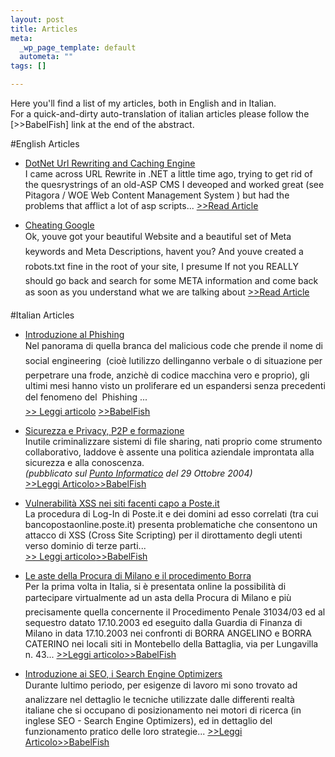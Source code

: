 ```yaml
--- 
layout: post
title: Articles
meta: 
  _wp_page_template: default
  autometa: ""
tags: []

---
```

Here you'll find a list of my articles, both in English and in Italian.  
For a quick-and-dirty auto-translation of italian articles please follow the [>>BabelFish] link at the end of the abstract.

#English Articles

*  [DotNet Url Rewriting and Caching Engine](/articoli/dotnet-url-rewriting-and-caching-engine/)  
    I came across URL Rewrite in .NET a little time ago, trying to get rid of the quesrystrings of an old-ASP CMS I deveoped and worked great (see Pitagora / WOE Web Content Management System ) but had the problems that afflict a lot of asp scripts...
    [>>Read Article](/articoli/dotnet-url-rewriting-and-caching-engine)

*  [Cheating Google](/articoli/cheating-google/)  
    Ok, youve got your beautiful Website and a beautiful set of Meta keywords and Meta Descriptions, havent you? 
    And youve created a robots.txt fine in the root of your site, I presume If not you REALLY should go back and search for some META information and come back as soon as you understand what we are talking about
    [>>Read Article](/articoli/cheating-google/)

#Italian Articles

*  [Introduzione al Phishing](/articoli/introduzione-al-phishing/)  
    Nel panorama di quella branca del malicious code che prende il nome di  social engineering  (cioè lutilizzo dellinganno verbale o di situazione per perpetrare una frode, anzichè di codice macchina vero e proprio), gli ultimi mesi hanno visto un proliferare ed un espandersi senza precedenti del fenomeno del  Phishing ...  
    [>> Leggi articolo](/articoli/introduzione-al-phishing/) [>>BabelFish](http://babelfish.altavista.com/babelfish/trurl_pagecontent?lp=it_en&url=http%3A%2F%2Fwww.lastknight.com%2Farticoli%2Fintroduzione-al-phishing)

*  [Sicurezza e Privacy, P2P e formazione](/articoli/sicurezza-e-privacy-p2p-e-formazione/)  
    Inutile criminalizzare sistemi di file sharing, nati proprio come strumento collaborativo, laddove è assente una politica aziendale improntata alla sicurezza e alla conoscenza.  
    *(pubblicato sul [Punto Informatico](http://punto-informatico.it/p.asp?i=50226) del 29 Ottobre 2004)*  
    [>>Leggi Articolo](/articoli/sicurezza-e-privacy-p2p-e-formazione/)[>>BabelFish](http://babelfish.altavista.com/babelfish/trurl_pagecontent?lp=it_en&url=http%3A%2F%2Fwww.lastknight.com%2Farticoli%2Fsicurezza-e-privacy-p2p-e-formazione)
  
*  [Vulnerabilità XSS nei siti facenti capo a Poste.it](/articoli/attacco-xss-poste-italiane/)  
    La procedura di Log-In di Poste.it e dei domini ad esso correlati (tra cui bancopostaonline.poste.it) presenta problematiche che consentono un attacco di XSS (Cross Site Scripting) per il dirottamento degli utenti verso dominio di terze parti...  
    [>> Leggi articolo](/articoli/attacco-xss-poste-italiane/)[>>BabelFish](http://babelfish.altavista.com/babelfish/trurl_pagecontent?lp=it_en&url=http%3A%2F%2Fwww.lastknight.com%2Farticoli%2Fattacco-xss-poste-italiane)
  
*  [Le aste della Procura di Milano e il procedimento Borra](/articoli/aste-online-della-procura-di-milano/)  
    Per la prima volta in Italia, si è presentata online la possibilità di partecipare virtualmente ad un asta della Procura di Milano e più precisamente quella concernente il Procedimento Penale 31034/03 ed al sequestro datato 17.10.2003 ed eseguito dalla Guardia di Finanza di Milano in data 17.10.2003 nei confronti di BORRA ANGELINO e BORRA CATERINO nei locali siti in Montebello della Battaglia, via per Lungavilla n. 43...
    [>>Leggi articolo](/articoli/aste-online-della-procura-di-milano/)[>>BabelFish](http://babelfish.altavista.com/babelfish/trurl_pagecontent?lp=it_en&url=http%3A%2F%2Fwww.lastknight.com%2Farticoli%2Faste-online-della-procura-di-milano)
  
*  [Introduzione ai SEO, i Search Engine Optimizers](/articoli/seo-e-motori-di-ricerca/)  
    Durante lultimo periodo, per esigenze di lavoro mi sono trovato ad analizzare nel dettaglio le tecniche utilizzate dalle differenti realtà italiane che si occupano di posizionamento nei motori di ricerca (in inglese SEO - Search Engine Optimizers), ed in dettaglio del funzionamento pratico delle loro strategie...
    [>>Leggi Articolo](/articoli/seo-e-motori-di-ricerca)[>>BabelFish](http://babelfish.altavista.com/babelfish/trurl_pagecontent?lp=it_en&url=http%3A%2F%2Fwww.lastknight.com%2Farticoli%2Fseo-e-motori-di-ricerca) 

